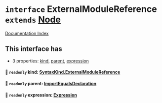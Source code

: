 # `interface` ExternalModuleReference `extends` [Node](../interface.Node/README.md)

[Documentation Index](../README.md)

## This interface has

- 3 properties:
[kind](#-readonly-kind-syntaxkindexternalmodulereference),
[parent](#-readonly-parent-importequalsdeclaration),
[expression](#-readonly-expression-expression)


#### 📄 `readonly` kind: [SyntaxKind.ExternalModuleReference](../enum.SyntaxKind/README.md#externalmodulereference--283)



#### 📄 `readonly` parent: [ImportEqualsDeclaration](../interface.ImportEqualsDeclaration/README.md)



#### 📄 `readonly` expression: [Expression](../interface.Expression/README.md)



